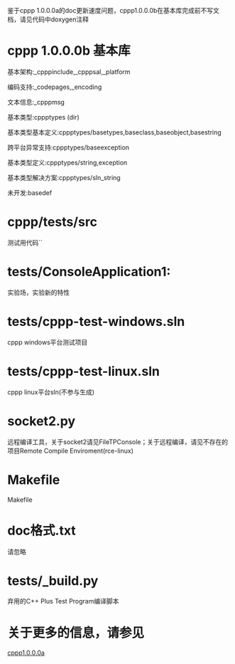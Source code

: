 鉴于cppp 1.0.0.0a的doc更新速度问题，cppp1.0.0.0b在基本库完成前不写文档，请见代码中doxygen注释
# cppp 1.0.0.0b 基本库
基本架构:_cpppinclude,_cpppsal,_platform

编码支持:_codepages,_encoding

文本信息:_cpppmsg

基本类型:cppptypes (dir)

基本类型基本定义:cppptypes/basetypes,baseclass,baseobject,basestring

跨平台异常支持:cppptypes/baseexception

基本类型定义:cppptypes/string,exception

基本类型解决方案:cppptypes/sln_string

未开发:basedef

# cppp/tests/src
测试用代码``
# tests/ConsoleApplication1:
实验场，实验新的特性

# tests/cppp-test-windows.sln
cppp windows平台测试项目
# tests/cppp-test-linux.sln
cppp linux平台sln(不参与生成)
# socket2.py
远程编译工具，关于socket2请见FileTPConsole；关于远程编译，请见不存在的项目Remote Compile Enviroment(rce-linux)
# Makefile
Makefile
# doc格式.txt
请忽略
# tests/_build.py
弃用的C++ Plus Test Program编译脚本

# 关于更多的信息，请参见
[cppp1.0.0.0a](https://gitee.com/wushengwuxi1235/cppp)